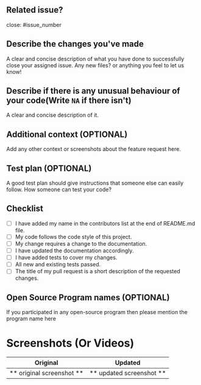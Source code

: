 ## Related issue?
close: #issue_number

## Describe the changes you've made
A clear and concise description of what you have done to successfully close your assigned issue. Any new files? or anything you feel to let us know!

## Describe if there is any unusual behaviour of your code(Write `NA` if there isn't)
A clear and concise description of it.

## Additional context (OPTIONAL)
Add any other context or screenshots about the feature request here.

## Test plan (OPTIONAL)
A good test plan should give instructions that someone else can easily follow.
How someone can test your code?

## Checklist

- [ ] I have added my name in the contributors list at the end of README.md file.
- [ ] My code follows the code style of this project.
- [ ] My change requires a change to the documentation.
- [ ] I have updated the documentation accordingly.
- [ ] I have added tests to cover my changes.
- [ ] All new and existing tests passed.
- [ ] The title of my pull request is a short description of the requested changes.

## Open Source Program names (OPTIONAL)
If you participated in any open-source program then please mention the program name here


# Screenshots (Or Videos)

Original             |  Updated
:-------------------------:|:-------------------------:
** original screenshot **  |  ** updated screenshot **